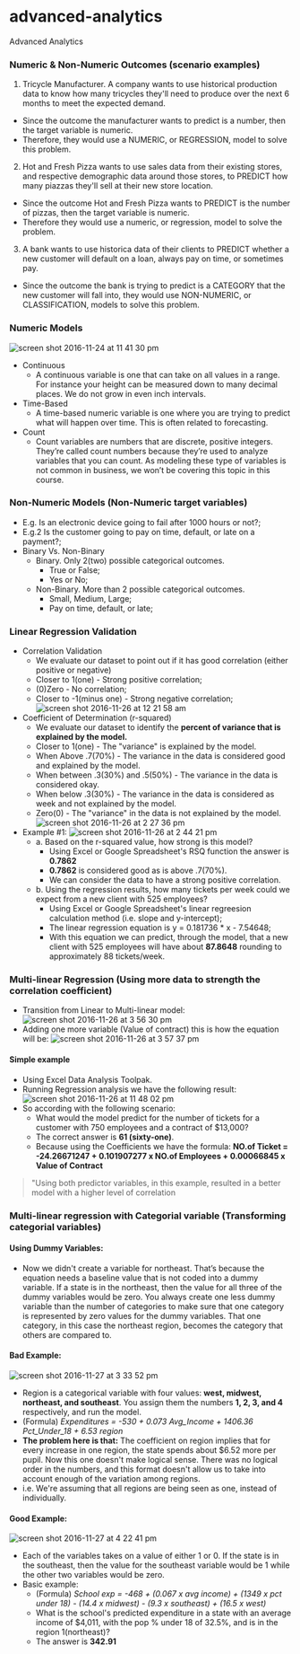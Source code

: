 # advanced-analytics
Advanced Analytics

### Numeric & Non-Numeric Outcomes (scenario examples)
1. Tricycle Manufacturer. A company wants to use historical production data to know how many tricycles they'll need to produce over the next 6 months to meet the expected demand.
  - Since the outcome the manufacturer wants to predict is a number, then the target variable is numeric.
  - Therefore, they would use a NUMERIC, or REGRESSION, model to solve this problem.
  
2. Hot and Fresh Pizza wants to use sales data from their existing stores, and respective demographic data around those stores, to PREDICT how many piazzas they'll sell at their new store location.
  - Since the outcome Hot and Fresh Pizza wants to PREDICT is the number of pizzas, then the target variable is numeric.
  - Therefore they would use a numeric, or regression, model to solve the problem.
  
3. A bank wants to use historica data of their clients  to PREDICT whether a new customer will default on a loan, always pay on time, or sometimes pay. 
  - Since the outcome the bank is trying to predict is a CATEGORY that the new customer will fall into, they would use NON-NUMERIC, or CLASSIFICATION, models to solve this problem.
  
### Numeric Models
![screen shot 2016-11-24 at 11 41 30 pm](https://cloud.githubusercontent.com/assets/16644017/20602217/9c67ad50-b29f-11e6-89bc-bf3884dfa81c.png)
- Continuous
  - A continuous variable is one that can take on all values in a range. For instance your height can be measured down to many decimal places. We do not grow in even inch intervals.
- Time-Based
  - A time-based numeric variable is one where you are trying to predict what will happen over time. This is often related to forecasting.
- Count
  - Count variables are numbers that are discrete, positive integers. They’re called count numbers because they’re used to analyze variables that you can count. As modeling these type of variables is not common in business, we won’t be covering this topic in this course.

### Non-Numeric Models (Non-Numeric target variables)
- E.g. Is an electronic device going to fail after 1000 hours or not?;
- E.g.2 Is the customer going to pay on time, default, or late on a payment?;
- Binary Vs. Non-Binary
  - Binary. Only 2(two) possible categorical outcomes.
    - True or False;
    - Yes or No;
  - Non-Binary. More than 2 possible categorical outcomes.
    - Small, Medium, Large;
    - Pay on time, default, or late;

### Linear Regression Validation
- Correlation Validation
  - We evaluate our dataset to point out if it has good correlation (either positive or negative)
  - Closer to 1(one) - Strong positive correlation;
  - (0)Zero - No correlation;
  - Closer to -1(minus one) - Strong negative correlation;
![screen shot 2016-11-26 at 12 21 58 am](https://cloud.githubusercontent.com/assets/16644017/20629365/7f174ee8-b36e-11e6-8d9d-187b7bca90b3.png)
- Coefficient of Determination (r-squared)
  - We evaluate our dataset to identify the **percent of variance that is explained by the model.**
  - Closer to 1(one) - The "variance" is explained by the model.
  - When Above .7(70%) - The variance in the data is considered good and explained by the model.
  - When between .3(30%) and .5(50%) - The variance in the data is considered okay.
  - When below .3(30%) - The variance in the data is considered as week and not explained by the model.
  - Zero(0) - The "variance" in the data is not explained by the model.
![screen shot 2016-11-26 at 2 27 36 pm](https://cloud.githubusercontent.com/assets/16644017/20638237/862277c8-b3e4-11e6-9be4-b448d987c795.png)
- Example #1:
![screen shot 2016-11-26 at 2 44 21 pm](https://cloud.githubusercontent.com/assets/16644017/20638306/dbe7ef9c-b3e6-11e6-9123-2fa6a13ceb2c.png)
  - a. Based on the r-squared value, how strong is this model?
    - Using Excel or Google Spreadsheet's RSQ function the answer is **0.7862**
    - **0.7862** is considered good as is above .7(70%).
    - We can consider the data to have a strong positive correlation.
  - b. Using the regression results, how many tickets per week could we expect from a new client with 525 employees?
    - Using Excel or Google Spreadsheet's linear regreesion calculation method (i.e. slope and y-intercept);
    - The linear regression equation is y = 0.181736 * x - 7.54648;
    - With this equation we can predict, through the model, that a new client with 525 employees will have about **87.8648** rounding to approximately 88 tickets/week.

### Multi-linear Regression (Using more data to strength the correlation coefficient)
- Transition from Linear to Multi-linear model:
![screen shot 2016-11-26 at 3 56 30 pm](https://cloud.githubusercontent.com/assets/16644017/20638671/f78d5688-b3f0-11e6-9c76-36e9cb113b20.png)
- Adding one more variable (Value of contract) this is how the equation will be:
![screen shot 2016-11-26 at 3 57 37 pm](https://cloud.githubusercontent.com/assets/16644017/20638676/2fc85c50-b3f1-11e6-914e-3a766ea4bdcb.png)

#### Simple example
- Using Excel Data Analysis Toolpak.
- Running Regression analysis we have the following result:
![screen shot 2016-11-26 at 11 48 02 pm](https://cloud.githubusercontent.com/assets/16644017/20641074/09ed73ca-b433-11e6-898e-087775bfb620.png)
- So according with the following scenario:
  - What would the model predict for the number of tickets for a customer with 750 employees and a contract of $13,000?
  - The correct answer is **61 (sixty-one)**.
  - Because using the Coefficients we have the formula: **NO.of Ticket = -24.26671247 + 0.101907277 x NO.of Employees + 0.00066845 x Value of Contract**

>"Using both predictor variables, in this example, resulted in a better model with a higher level of correlation

### Multi-linear regression with Categorial variable (Transforming categorial variables)

#### Using Dummy Variables:
- Now we didn't create a variable for northeast. That’s because the equation needs a baseline value that is not coded into a dummy variable. If a state is in the northeast, then the value for all three of the dummy variables would be zero. You always create one less dummy variable than the number of categories to make sure that one category is represented by zero values for the dummy variables. That one category, in this case the northeast region, becomes the category that others are compared to.

#### Bad Example:
![screen shot 2016-11-27 at 3 33 52 pm](https://cloud.githubusercontent.com/assets/16644017/20646095/f2264f12-b4b6-11e6-8cda-ad4262788fc1.png)
- Region is a categorical variable with four values: **west, midwest, northeast, and southeast**. You assign them the numbers **1, 2, 3, and 4** respectively, and run the model.
- (Formula) *Expenditures = -530 + 0.073 Avg_Income + 1406.36 Pct_Under_18 + 6.53 region*
- **The problem here is that:** The coefficient on region implies that for every increase in one region, the state spends about $6.52 more per pupil. Now this one doesn't make logical sense. There was no logical order in the numbers, and this format doesn't allow us to take into account enough of the variation among regions.
- i.e. We're assuming that all regions are being seen as one, instead of individually.

#### Good Example:
![screen shot 2016-11-27 at 4 22 41 pm](https://cloud.githubusercontent.com/assets/16644017/20646515/c15ef60c-b4bd-11e6-9135-da5c549a6df3.png)
- Each of the variables takes on a value of either 1 or 0. If the state is in the southeast, then the value for the southeast variable would be 1 while the other two variables would be zero.
- Basic example:
  - (Formula) *School exp = -468 + (0.067 x avg income) + (1349 x pct under 18) - (14.4 x midwest) - (9.3 x southeast) + (16.5 x west)*
  - What is the school's predicted expenditure in a state with an average income of $4,011, with the pop % under 18 of 32.5%, and is in the region 1(northeast)?
  - The answer is **342.91**
